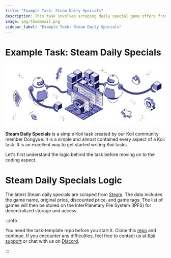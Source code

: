```yaml
---
title: "Example Task: Steam Daily Specials"
description: This task involves scraping daily special game offers from Steam, which includes gathering data such as the game name, original price, discounted price, and game tags. The list of games will then be stored on the InterPlanetary File System (IPFS) for decentralized storage and access.
image: img/thumbnail.png
sidebar_label: "Example Task: Steam Daily Specials"
---
```


# Example Task: Steam Daily Specials

![banner](./img/Example%20Task_%20Steam.png)

**Steam Daily Specials** is a simple Koii task created by our Koii community member Dongyue. It is a simple and almost contained every aspect of a Koii task. It is an excellent way to get started writing Koii tasks.

Let's first understand the logic behind the task before moving on to the coding aspect.

# Steam Daily Specials Logic

The latest Steam daily specials are scraped from [Steam](https://store.steampowered.com). The data includes the game name, original price, discounted price, and game tags. The list of games will then be stored on the InterPlanetary File System (IPFS) for decentralized storage and access. 

:::info

You need the task-template repo before you start it. Clone this [repo](https://github.com/koii-network/task-template) and continue. If you encounter any difficulties, feel free to contact us at [Koii support](https://share.hsforms.com/1Nmy8p6zWSN2J2skJn5EcOQc20dg) or chat with us on [Discord](https://discord.com/invite/koii).

:::
